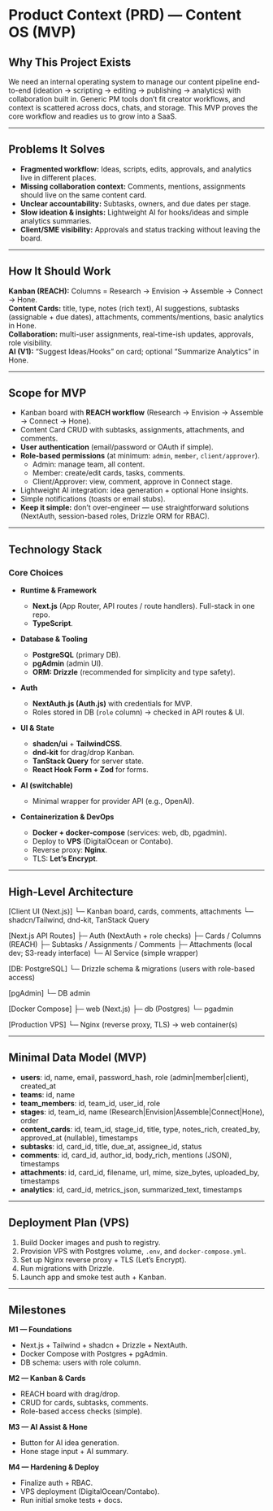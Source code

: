 # Product Context (PRD) — Content OS (MVP)

## Why This Project Exists

We need an internal operating system to manage our content pipeline end-to-end (ideation → scripting → editing → publishing → analytics) with collaboration built in. Generic PM tools don’t fit creator workflows, and context is scattered across docs, chats, and storage. This MVP proves the core workflow and readies us to grow into a SaaS.

---

## Problems It Solves

- **Fragmented workflow:** Ideas, scripts, edits, approvals, and analytics live in different places.
- **Missing collaboration context:** Comments, mentions, assignments should live on the same content card.
- **Unclear accountability:** Subtasks, owners, and due dates per stage.
- **Slow ideation & insights:** Lightweight AI for hooks/ideas and simple analytics summaries.
- **Client/SME visibility:** Approvals and status tracking without leaving the board.

---

## How It Should Work

**Kanban (REACH):** Columns = Research → Envision → Assemble → Connect → Hone.  
**Content Cards:** title, type, notes (rich text), AI suggestions, subtasks (assignable + due dates), attachments, comments/mentions, basic analytics in Hone.  
**Collaboration:** multi-user assignments, real-time-ish updates, approvals, role visibility.  
**AI (V1):** “Suggest Ideas/Hooks” on card; optional “Summarize Analytics” in Hone.

---

## Scope for MVP

- Kanban board with **REACH workflow** (Research → Envision → Assemble → Connect → Hone).
- Content Card CRUD with subtasks, assignments, attachments, and comments.
- **User authentication** (email/password or OAuth if simple).
- **Role-based permissions** (at minimum: `admin`, `member`, `client/approver`).
  - Admin: manage team, all content.
  - Member: create/edit cards, tasks, comments.
  - Client/Approver: view, comment, approve in Connect stage.
- Lightweight AI integration: idea generation + optional Hone insights.
- Simple notifications (toasts or email stubs).
- **Keep it simple:** don’t over-engineer — use straightforward solutions (NextAuth, session-based roles, Drizzle ORM for RBAC).

---

## Technology Stack

### Core Choices

- **Runtime & Framework**

  - **Next.js** (App Router, API routes / route handlers). Full-stack in one repo.
  - **TypeScript**.

- **Database & Tooling**

  - **PostgreSQL** (primary DB).
  - **pgAdmin** (admin UI).
  - **ORM: Drizzle** (recommended for simplicity and type safety).

- **Auth**

  - **NextAuth.js (Auth.js)** with credentials for MVP.
  - Roles stored in DB (`role` column) → checked in API routes & UI.

- **UI & State**

  - **shadcn/ui** + **TailwindCSS**.
  - **dnd-kit** for drag/drop Kanban.
  - **TanStack Query** for server state.
  - **React Hook Form + Zod** for forms.

- **AI (switchable)**

  - Minimal wrapper for provider API (e.g., OpenAI).

- **Containerization & DevOps**
  - **Docker + docker-compose** (services: web, db, pgadmin).
  - Deploy to **VPS** (DigitalOcean or Contabo).
  - Reverse proxy: **Nginx**.
  - TLS: **Let’s Encrypt**.

---

## High-Level Architecture

[Client UI (Next.js)]
└─ Kanban board, cards, comments, attachments
└─ shadcn/Tailwind, dnd-kit, TanStack Query

[Next.js API Routes]
├─ Auth (NextAuth + role checks)
├─ Cards / Columns (REACH)
├─ Subtasks / Assignments / Comments
├─ Attachments (local dev; S3-ready interface)
└─ AI Service (simple wrapper)

[DB: PostgreSQL]
└─ Drizzle schema & migrations (users with role-based access)

[pgAdmin]
└─ DB admin

[Docker Compose]
├─ web (Next.js)
├─ db (Postgres)
└─ pgadmin

[Production VPS]
└─ Nginx (reverse proxy, TLS) → web container(s)

---

## Minimal Data Model (MVP)

- **users**: id, name, email, password_hash, role (admin|member|client), created_at
- **teams**: id, name
- **team_members**: id, team_id, user_id, role
- **stages**: id, team_id, name (Research|Envision|Assemble|Connect|Hone), order
- **content_cards**: id, team_id, stage_id, title, type, notes_rich, created_by, approved_at (nullable), timestamps
- **subtasks**: id, card_id, title, due_at, assignee_id, status
- **comments**: id, card_id, author_id, body_rich, mentions (JSON), timestamps
- **attachments**: id, card_id, filename, url, mime, size_bytes, uploaded_by, timestamps
- **analytics**: id, card_id, metrics_json, summarized_text, timestamps

---

## Deployment Plan (VPS)

1. Build Docker images and push to registry.
2. Provision VPS with Postgres volume, `.env`, and `docker-compose.yml`.
3. Set up Nginx reverse proxy + TLS (Let’s Encrypt).
4. Run migrations with Drizzle.
5. Launch app and smoke test auth + Kanban.

---

## Milestones

**M1 — Foundations**

- Next.js + Tailwind + shadcn + Drizzle + NextAuth.
- Docker Compose with Postgres + pgAdmin.
- DB schema: users with role column.

**M2 — Kanban & Cards**

- REACH board with drag/drop.
- CRUD for cards, subtasks, comments.
- Role-based access checks (simple).

**M3 — AI Assist & Hone**

- Button for AI idea generation.
- Hone stage input + AI summary.

**M4 — Hardening & Deploy**

- Finalize auth + RBAC.
- VPS deployment (DigitalOcean/Contabo).
- Run initial smoke tests + docs.
